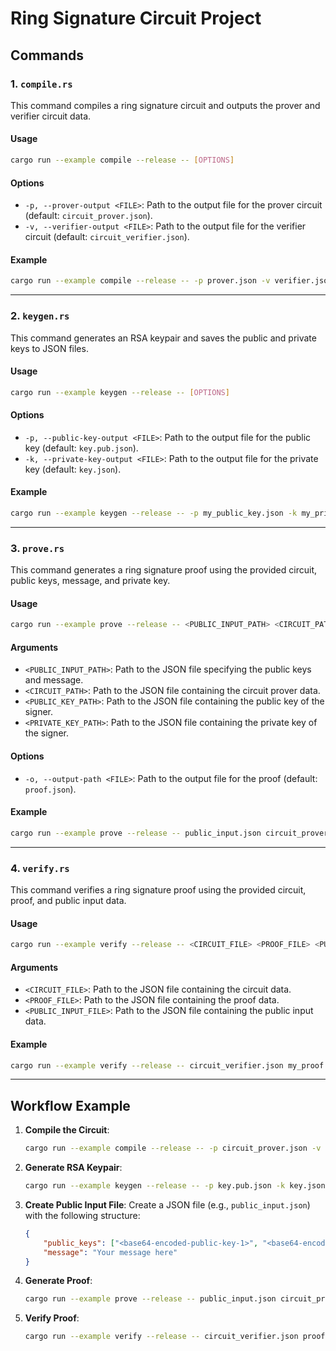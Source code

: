 # Ring Signature Circuit Project

## Commands

### 1. `compile.rs`

This command compiles a ring signature circuit and outputs the prover and verifier circuit data.

#### Usage
```bash
cargo run --example compile --release -- [OPTIONS]
```

#### Options
- `-p, --prover-output <FILE>`: Path to the output file for the prover circuit (default: `circuit_prover.json`).
- `-v, --verifier-output <FILE>`: Path to the output file for the verifier circuit (default: `circuit_verifier.json`).

#### Example
```bash
cargo run --example compile --release -- -p prover.json -v verifier.json
```

---

### 2. `keygen.rs`

This command generates an RSA keypair and saves the public and private keys to JSON files.

#### Usage
```bash
cargo run --example keygen --release -- [OPTIONS]
```

#### Options
- `-p, --public-key-output <FILE>`: Path to the output file for the public key (default: `key.pub.json`).
- `-k, --private-key-output <FILE>`: Path to the output file for the private key (default: `key.json`).

#### Example
```bash
cargo run --example keygen --release -- -p my_public_key.json -k my_private_key.json
```

---

### 3. `prove.rs`

This command generates a ring signature proof using the provided circuit, public keys, message, and private key.

#### Usage
```bash
cargo run --example prove --release -- <PUBLIC_INPUT_PATH> <CIRCUIT_PATH> <PUBLIC_KEY_PATH> <PRIVATE_KEY_PATH> [OPTIONS]
```

#### Arguments
- `<PUBLIC_INPUT_PATH>`: Path to the JSON file specifying the public keys and message.
- `<CIRCUIT_PATH>`: Path to the JSON file containing the circuit prover data.
- `<PUBLIC_KEY_PATH>`: Path to the JSON file containing the public key of the signer.
- `<PRIVATE_KEY_PATH>`: Path to the JSON file containing the private key of the signer.

#### Options
- `-o, --output-path <FILE>`: Path to the output file for the proof (default: `proof.json`).

#### Example
```bash
cargo run --example prove --release -- public_input.json circuit_prover.json key.pub.json key.json -o my_proof.json
```

---

### 4. `verify.rs`

This command verifies a ring signature proof using the provided circuit, proof, and public input data.

#### Usage
```bash
cargo run --example verify --release -- <CIRCUIT_FILE> <PROOF_FILE> <PUBLIC_INPUT_FILE>
```

#### Arguments
- `<CIRCUIT_FILE>`: Path to the JSON file containing the circuit data.
- `<PROOF_FILE>`: Path to the JSON file containing the proof data.
- `<PUBLIC_INPUT_FILE>`: Path to the JSON file containing the public input data.

#### Example
```bash
cargo run --example verify --release -- circuit_verifier.json my_proof.json public_input.json
```

---

## Workflow Example

1. **Compile the Circuit**:
   ```bash
   cargo run --example compile --release -- -p circuit_prover.json -v circuit_verifier.json
   ```

2. **Generate RSA Keypair**:
   ```bash
   cargo run --example keygen --release -- -p key.pub.json -k key.json
   ```

3. **Create Public Input File**:
   Create a JSON file (e.g., `public_input.json`) with the following structure:
   ```json
   {
       "public_keys": ["<base64-encoded-public-key-1>", "<base64-encoded-public-key-2>"],
       "message": "Your message here"
   }
   ```

4. **Generate Proof**:
   ```bash
   cargo run --example prove --release -- public_input.json circuit_prover.json key.pub.json key.json -o proof.json
   ```

5. **Verify Proof**:
   ```bash
   cargo run --example verify --release -- circuit_verifier.json proof.json public_input.json
   ```
